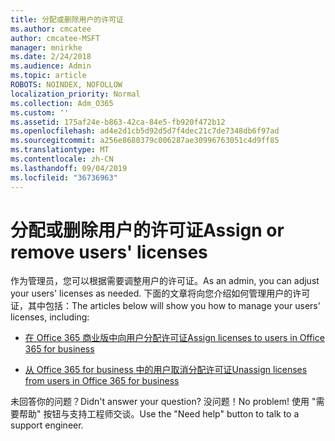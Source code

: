 ```yaml
---
title: 分配或删除用户的许可证
ms.author: cmcatee
author: cmcatee-MSFT
manager: mnirkhe
ms.date: 2/24/2018
ms.audience: Admin
ms.topic: article
ROBOTS: NOINDEX, NOFOLLOW
localization_priority: Normal
ms.collection: Adm_O365
ms.custom: ''
ms.assetid: 175af24e-b863-42ca-84e5-fb920f472b12
ms.openlocfilehash: ad4e2d1cb5d92d5d7f4dec21c7de7348db6f97ad
ms.sourcegitcommit: a256e8680379c006287ae30996763051c4d9ff85
ms.translationtype: MT
ms.contentlocale: zh-CN
ms.lasthandoff: 09/04/2019
ms.locfileid: "36736963"
---
```

# <a name="assign-or-remove-users-licenses"></a><span data-ttu-id="3230f-102">分配或删除用户的许可证</span><span class="sxs-lookup"><span data-stu-id="3230f-102">Assign or remove users' licenses</span></span>

<span data-ttu-id="3230f-103">作为管理员，您可以根据需要调整用户的许可证。</span><span class="sxs-lookup"><span data-stu-id="3230f-103">As an admin, you can adjust your users' licenses as needed.</span></span> <span data-ttu-id="3230f-104">下面的文章将向您介绍如何管理用户的许可证，其中包括：</span><span class="sxs-lookup"><span data-stu-id="3230f-104">The articles below will show you how to manage your users' licenses, including:</span></span>
  
- [<span data-ttu-id="3230f-105">在 Office 365 商业版中向用户分配许可证</span><span class="sxs-lookup"><span data-stu-id="3230f-105">Assign licenses to users in Office 365 for business</span></span>](https://docs.microsoft.com//office365/admin/subscriptions-and-billing/assign-licenses-to-users)

- [<span data-ttu-id="3230f-106">从 Office 365 for business 中的用户取消分配许可证</span><span class="sxs-lookup"><span data-stu-id="3230f-106">Unassign licenses from users in Office 365 for business</span></span>](https://docs.microsoft.com//office365/admin/subscriptions-and-billing/remove-licenses-from-users)

<span data-ttu-id="3230f-107">未回答你的问题？</span><span class="sxs-lookup"><span data-stu-id="3230f-107">Didn't answer your question?</span></span> <span data-ttu-id="3230f-108">没问题！</span><span class="sxs-lookup"><span data-stu-id="3230f-108">No problem!</span></span> <span data-ttu-id="3230f-109">使用 "需要帮助" 按钮与支持工程师交谈。</span><span class="sxs-lookup"><span data-stu-id="3230f-109">Use the "Need help" button to talk to a support engineer.</span></span>